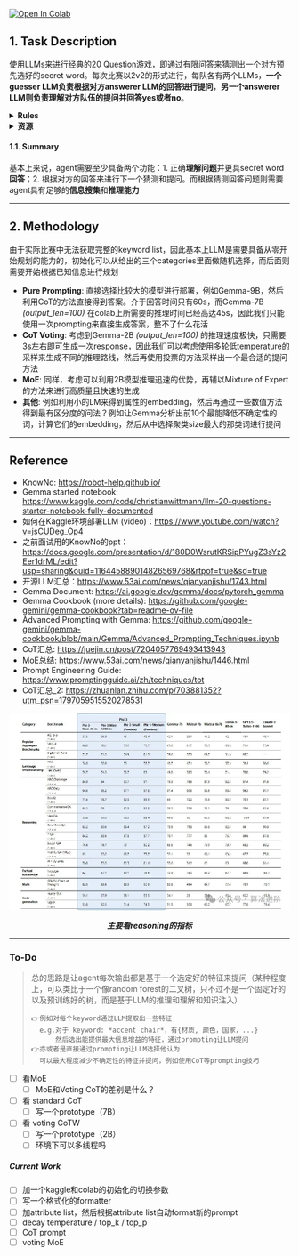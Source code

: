 <!-- # Kaggle_20Q
kaggle 20Q noob team from three academic trashes -->

<a href="https://colab.research.google.com/github/tttequila/Kaggle_20Q/blob/main/LLM_Agent.ipynb" target="_parent"><img src="https://colab.research.google.com/assets/colab-badge.svg" alt="Open In Colab"/></a>

## 1. Task Description
使用LLMs来进行经典的20 Question游戏，即通过有限问答来猜测出一个对方预先选好的secret word。每次比赛以2v2的形式进行，每队各有两个LLMs，**一个guesser LLM负责根据对方answerer LLM的回答进行提问**，**另一个answerer LLM则负责理解对方队伍的提问并回答yes或者no**。

<details>
        <summary><b> Rules </b></summary>

1. 游戏会被限制在20轮内，超过轮数双方判负
2. 提问限制在2000个字符内
3. 回答限制在100个字符内
4. answerer只能回答yes或者no
5. 任何违规行为直接判负

</details>

<details>
        <summary><b> 资源 </b></summary>

100G disk，16G RAM，T4 GPU

</details>

#### 1.1. Summary
基本上来说，agent需要至少具备两个功能：1. 正确**理解问题**并更具secret word**回答**；2. 根据对方的回答来进行下一个猜测和提问。而根据猜测回答问题则需要agent具有足够的**信息搜集**和**推理能力**

---

## 2. Methodology
<!-- 其实agent的任务本质上是减小下一步的熵（或者是确信度）：作为guesser时，可以是选择能最小化熵的提问方法/secrete word的特征点/etc；而作为answerer时的，这是在yes或者no当中二选一一个置信度最大的选项

而具体怎么实现可能有很多种方法，具体依照game env能提供的游戏信息（例如我们知不知道全部的key words词表）来确定
> 💬
> - 通过**prompting engineering**简单地来选取LLM自己认为置信度最高的特征，回答，猜测，...
> - 通过一些统计上的方法来衡量不确定性
> - 通过一些机器学习的方法来估计一个最大化（最小化）置信度，信息增益，...的选项
>


#### 2.1. KnowNo

那既然都提到了置信度的问题了，刚好可以考虑能不能使用之前面试读到那篇paper，通过一种简单有效的方法来让agent能够自己估计不确定性或者置信度

该文章本质是让robot在实际环境中能够确定有没有歧义的选项，但里面有用到一些比较好用的方法，例如使用多选问题（Multi Choice Question&Answer）来将LLM输出的token的置信度作为这个选项的置信度

至于其具体能否应用进去，可能需要更多的仔细考虑 -->

由于实际比赛中无法获取完整的keyword list，因此基本上LLM是需要具备从零开始规划的能力的，初始化可以从给出的三个categories里面做随机选择，而后面则需要开始根据已知信息进行规划

- **Pure Prompting**: 直接选择比较大的模型进行部署，例如Gemma-9B，然后利用CoT的方法直接得到答案。介于回答时间只有60s，而Gemma-7B *(output_len=100)* 在colab上所需要的推理时间已经高达45s，因此我们只能使用一次prompting来直接生成答案，整不了什么花活
- **CoT Voting**: 考虑到Gemma-2B *(output_len=100)* 的推理速度极快，只需要3s左右即可生成一次response，因此我们可以考虑使用多轮低temperature的采样来生成不同的推理路线，然后再使用投票的方法采样出一个最合适的提问方法
- **MoE**: 同样，考虑可以利用2B模型推理迅速的优势，再辅以Mixture of Expert的方法来进行高质量且快速的生成
- **其他**: 例如利用小的LM来得到属性的embedding，然后再通过一些数值方法得到最有区分度的问法？例如让Gemma分析出前10个最能降低不确定性的词，计算它们的embedding，然后从中选择聚类size最大的那类词进行提问


---
<!--
## 3. To-do 📝
暂时来说，目前还在形成思路的阶段，但是有一些东西可以先去了解

- [ ] 怎么部署LLM

> - 这个似乎有很多不同的方法，例如Kaggle似乎原生支持一些合作商的LLM（这里主要是Gemma）的调用，如果我想在自己的环境下测试的话（或者colab环境），可能需要考虑别的方法
> - Kaggle也提供了一些别的LLM，例如Llama 3的各种库的模型实现，并且例如Llama 3，Kaggle也提供了Vertex AI（似乎是Google提供给用户部署LLM的云）的跳转链接。但具体怎么部署还需要自己探索
> - 别的一些开源模型比如Claude等，可以自己获取自己部署
> 
> *但请记住，我们只有16G，应该只能部署一些7B左右的LLM，而且可能需要考虑到会不会有别的小一点的辅助模型需要训练和部署*
- [ ] 思考一下agent的大致框架
- [ ] 看started notebook，对agent的实现有个大概的概念
- [ ] 看论文，或者去搜集别的思路（Chain of Thoughts）来看看能不能达成目标
- [ ] TBC...

---
 -->

## Reference
- KnowNo: https://robot-help.github.io/
- Gemma started notebook: https://www.kaggle.com/code/christianwittmann/llm-20-questions-starter-notebook-fully-documented
- 如何在Kaggle环境部署LLM (video)：https://www.youtube.com/watch?v=jsCUDeg_Op4
- 之前面试用的KnowNo的ppt：https://docs.google.com/presentation/d/180D0WsrutKRSipPYugZ3sYz2Eer1drML/edit?usp=sharing&ouid=116445889014826569768&rtpof=true&sd=true
- 开源LLM汇总：https://www.53ai.com/news/qianyanjishu/1743.html
- Gemma Document: https://ai.google.dev/gemma/docs/pytorch_gemma
- Gemma Cookbook (more details): https://github.com/google-gemini/gemma-cookbook?tab=readme-ov-file
- Advanced Prompting with Gemma: https://github.com/google-gemini/gemma-cookbook/blob/main/Gemma/Advanced_Prompting_Techniques.ipynb
- CoT汇总: https://juejin.cn/post/7204057769493413943
- MoE总结: https://www.53ai.com/news/qianyanjishu/1446.html
- Prompt Engineering Guide: https://www.promptingguide.ai/zh/techniques/tot
- CoT汇总_2: https://zhuanlan.zhihu.com/p/703881352?utm_psn=1797059515520278531



![主要看reasoning的指标](imgs/image.png)
<center><i><b> 主要看reasoning的指标 </b></i></center>

----

### To-Do

> 总的思路是让agent每次输出都是基于一个选定好的特征来提问（某种程度上，可以类比于一个像random forest的二叉树，只不过不是一个固定好的以及预训练好的树，而是基于LLM的推理和理解和知识注入）
>
>     👉例如对每个keyword通过LLM提取出一些特征
>       e.g.对于 keyword: *accent chair*，有{材质, 颜色，国家，...}
>           然后选出能提供最大信息增益的特征，通过prompting让LLM提问
>     👉亦或者是直接通过prompting让LLM选择他认为
>       可以最大程度减少不确定性的特征并提问，例如使用CoT等prompting技巧     

<!-- - [ ] 构建思路
  - [x] 看看别人上传的notebook
  - [x] 看看别的prompting based的文章
  - [x] 看看有没有别的statistic based的为大模型衡量置信度的文章
  - [x] 考虑上面这两个方法的可行性？
  - [ ] 看看[高级prompt技巧](https://github.com/google-gemini/gemma-cookbook/blob/main/Gemma/Advanced_Prompting_Techniques.ipynb)
- [ ] 总体的agent框架和比赛需要的agent格式需要搞明白
  - [ ] 比赛需要的agent的接口
  - [ ] LLM本身的接口和部署
  - [ ] 用来包装agent的类的一些接口和需要的函数，例如answerer模式和guesser模式
- [x] 可以开始在服务器上比如colab什么的部署个LLM玩玩，看看怎么使用LLM
- [x] 探索Gemma的用法 -->

- [ ] 看MoE
  - [ ] MoE和Voting CoT的差别是什么？
- [ ] 看 standard CoT
  - [ ] 写一个prototype（7B）
- [ ] 看 voting CoTW
  - [ ] 写一个prototype（2B）
  - [ ] 环境下可以多线程吗

##### Current Work
- [ ] 加一个kaggle和colab的初始化的切换参数
- [ ] 写一个格式化的formatter
- [ ] 加attribute list，然后根据attribute list自动format新的prompt
- [ ] decay temperature / top_k / top_p
- [ ] CoT prompt
- [ ] voting MoE